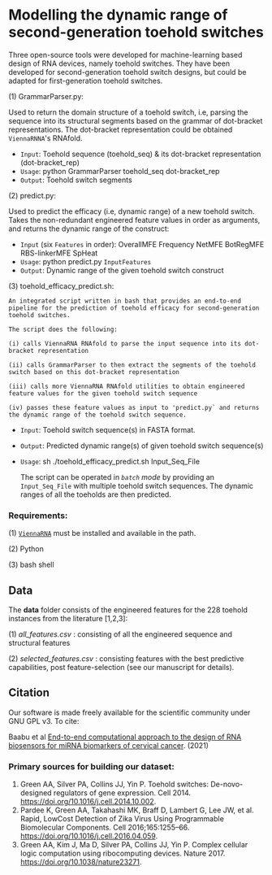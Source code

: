 # Modelling the dynamic range of second-generation toehold switches

Three open-source tools were developed for machine-learning based design of RNA devices, namely toehold switches. They have been developed for second-generation toehold switch designs, but could be adapted for first-generation toehold switches. 

(1) GrammarParser.py:

Used to return the domain structure of a toehold switch, i.e, parsing the sequence into its structural segments based on the grammar of dot-bracket representations. The dot-bracket representation could be obtained `ViennaRNNA`'s RNAfold.
 - `Input`: Toehold sequence (toehold_seq) & its dot-bracket representation (dot-bracket_rep)
 - `Usage`: python GrammarParser toehold_seq dot-bracket_rep
 - `Output`: Toehold switch segments

(2) predict.py:

Used to predict the efficacy (i.e, dynamic range) of a new toehold switch. Takes the non-redundant engineered feature values in order as arguments, and returns the dynamic range of the construct: 
 - `Input` (six `Features` in order): OverallMFE Frequency NetMFE BotRegMFE RBS-linkerMFE SpHeat
 - `Usage`: python predict.py `InputFeatures`
 - `Output`: Dynamic range of the given toehold switch construct

  
(3) toehold_efficacy_predict.sh:
 
    An integrated script written in bash that provides an end-to-end pipeline for the prediction of toehold efficacy for second-generation toehold switches.  

    The script does the following:
 
    (i) calls ViennaRNA RNAfold to parse the input sequence into its dot-bracket representation
 
    (ii) calls GrammarParser to then extract the segments of the toehold switch based on this dot-bracket representation
 
    (iii) calls more ViennaRNA RNAfold utilities to obtain engineered feature values for the given toehold switch sequence
 
    (iv) passes these feature values as input to 'predict.py` and returns the dynamic range of the toehold switch sequence. 
 
 - `Input`: Toehold switch sequence(s) in FASTA format.
 - `Output`: Predicted dynamic range(s) of given toehold switch sequence(s)
 - `Usage`: sh ./toehold_efficacy_predict.sh Input_Seq_File

    The script can be operated in *`batch` mode* by providing an `Input_Seq_File` with multiple toehold switch sequences. The dynamic ranges of all the toeholds are then predicted. 
 
### Requirements:
 
(1) [`ViennaRNA`](https://www.tbi.univie.ac.at/RNA/) must be installed and available in the path. 
 
(2) Python 
 
(3) bash shell
 

## Data

The **data** folder consists of the engineered features for the 228 toehold instances from the literature [1,2,3]: 

(1) *all_features.csv* : consisting of all the engineered sequence and structural features

(2) *selected_features.csv* : consisting features with the best predictive capabilities, post feature-selection (see our manuscript for details).

## Citation 

Our software is made freely available for the scientific community under GNU GPL v3. To cite:
 
Baabu et al [End-to-end computational approach to the design of RNA biosensors for miRNA biomarkers of cervical cancer](https://doi.org/10.1101/2021.07.09.451282). (2021) 

### Primary sources for building our dataset:
1. Green AA, Silver PA, Collins JJ, Yin P. Toehold switches: De-novo-designed regulators of gene expression. Cell 2014. https://doi.org/10.1016/j.cell.2014.10.002. 
2.  Pardee K, Green AA, Takahashi MK, Braff D, Lambert G, Lee JW, et al. Rapid, LowCost Detection of Zika Virus Using Programmable Biomolecular Components. Cell
2016;165:1255–66. https://doi.org/10.1016/j.cell.2016.04.059.
3. Green AA, Kim J, Ma D, Silver PA, Collins JJ, Yin P. Complex cellular logic computation using ribocomputing devices. Nature 2017. https://doi.org/10.1038/nature23271.
